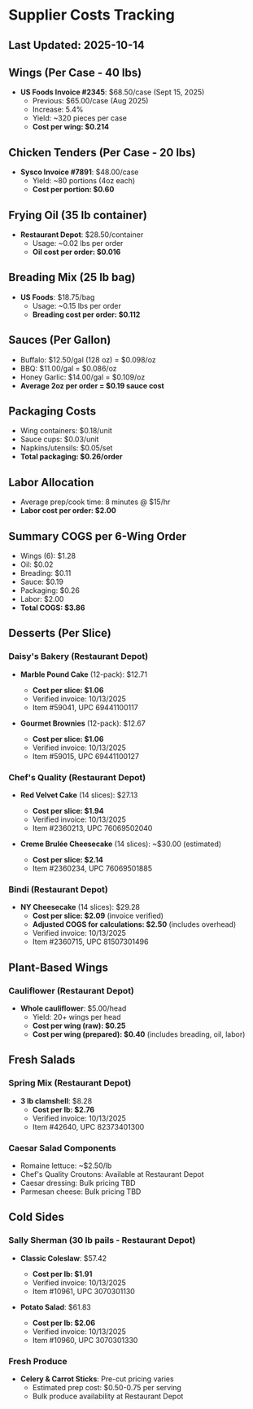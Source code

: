 # Supplier Costs Tracking

## Last Updated: 2025-10-14

## Wings (Per Case - 40 lbs)
- **US Foods Invoice #2345**: $68.50/case (Sept 15, 2025)
  - Previous: $65.00/case (Aug 2025)
  - Increase: 5.4%
  - Yield: ~320 pieces per case
  - **Cost per wing: $0.214**

## Chicken Tenders (Per Case - 20 lbs)
- **Sysco Invoice #7891**: $48.00/case
  - Yield: ~80 portions (4oz each)
  - **Cost per portion: $0.60**

## Frying Oil (35 lb container)
- **Restaurant Depot**: $28.50/container
  - Usage: ~0.02 lbs per order
  - **Oil cost per order: $0.016**

## Breading Mix (25 lb bag)
- **US Foods**: $18.75/bag
  - Usage: ~0.15 lbs per order
  - **Breading cost per order: $0.112**

## Sauces (Per Gallon)
- Buffalo: $12.50/gal (128 oz) = $0.098/oz
- BBQ: $11.00/gal = $0.086/oz
- Honey Garlic: $14.00/gal = $0.109/oz
- **Average 2oz per order = $0.19 sauce cost**

## Packaging Costs
- Wing containers: $0.18/unit
- Sauce cups: $0.03/unit
- Napkins/utensils: $0.05/set
- **Total packaging: $0.26/order**

## Labor Allocation
- Average prep/cook time: 8 minutes @ $15/hr
- **Labor cost per order: $2.00**

## Summary COGS per 6-Wing Order
- Wings (6): $1.28
- Oil: $0.02
- Breading: $0.11
- Sauce: $0.19
- Packaging: $0.26
- Labor: $2.00
- **Total COGS: $3.86**

## Desserts (Per Slice)
### Daisy's Bakery (Restaurant Depot)
- **Marble Pound Cake** (12-pack): $12.71
  - **Cost per slice: $1.06**
  - Verified invoice: 10/13/2025
  - Item #59041, UPC 69441100117

- **Gourmet Brownies** (12-pack): $12.67
  - **Cost per slice: $1.06**
  - Verified invoice: 10/13/2025
  - Item #59015, UPC 69441100127

### Chef's Quality (Restaurant Depot)
- **Red Velvet Cake** (14 slices): $27.13
  - **Cost per slice: $1.94**
  - Verified invoice: 10/13/2025
  - Item #2360213, UPC 76069502040

- **Creme Brulée Cheesecake** (14 slices): ~$30.00 (estimated)
  - **Cost per slice: $2.14**
  - Item #2360234, UPC 76069501885

### Bindi (Restaurant Depot)
- **NY Cheesecake** (14 slices): $29.28
  - **Cost per slice: $2.09** (invoice verified)
  - **Adjusted COGS for calculations: $2.50** (includes overhead)
  - Verified invoice: 10/13/2025
  - Item #2360715, UPC 81507301496

## Plant-Based Wings
### Cauliflower (Restaurant Depot)
- **Whole cauliflower**: $5.00/head
  - Yield: 20+ wings per head
  - **Cost per wing (raw): $0.25**
  - **Cost per wing (prepared): $0.40** (includes breading, oil, labor)

## Fresh Salads
### Spring Mix (Restaurant Depot)
- **3 lb clamshell**: $8.28
  - **Cost per lb: $2.76**
  - Verified invoice: 10/13/2025
  - Item #42640, UPC 82373401300

### Caesar Salad Components
- Romaine lettuce: ~$2.50/lb
- Chef's Quality Croutons: Available at Restaurant Depot
- Caesar dressing: Bulk pricing TBD
- Parmesan cheese: Bulk pricing TBD

## Cold Sides
### Sally Sherman (30 lb pails - Restaurant Depot)
- **Classic Coleslaw**: $57.42
  - **Cost per lb: $1.91**
  - Verified invoice: 10/13/2025
  - Item #10961, UPC 3070301130

- **Potato Salad**: $61.83
  - **Cost per lb: $2.06**
  - Verified invoice: 10/13/2025
  - Item #10960, UPC 3070301330

### Fresh Produce
- **Celery & Carrot Sticks**: Pre-cut pricing varies
  - Estimated prep cost: $0.50-0.75 per serving
  - Bulk produce availability at Restaurant Depot